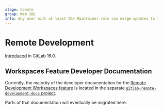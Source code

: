 ```yaml
---
stage: Create
group: Web IDE
info: Any user with at least the Maintainer role can merge updates to this content. For details, see https://docs.gitlab.com/ee/development/development_processes.html#development-guidelines-review.
---
```


# Remote Development

[Introduced](https://gitlab.com/gitlab-org/gitlab/-/merge_requests/105783) in GitLab 16.0.

## Workspaces Feature Developer Documentation

Currently, the majority of the developer documentation for the [Remote Development Workspaces feature](../../user/workspace/index.md)
is located in the separate [`gitlab-remote-development-docs` project](https://gitlab.com/gitlab-org/remote-development/gitlab-remote-development-docs/-/blob/main/README.md).

Parts of that documentation will eventually be migrated here.
